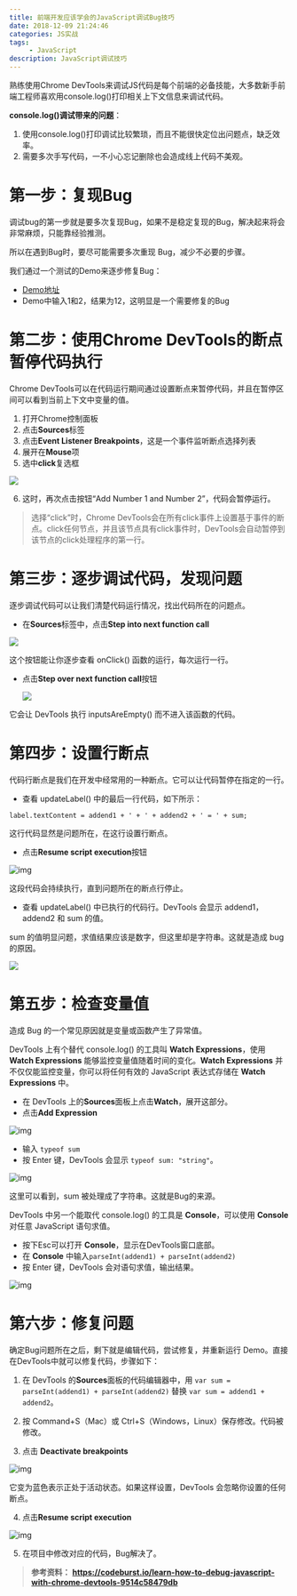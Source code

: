 ```yaml
---
title: 前端开发应该学会的JavaScript调试Bug技巧
date: 2018-12-09 21:24:46
categories: JS实战
tags:
     - JavaScript
description: JavaScript调试技巧
---
```


熟练使用Chrome DevTools来调试JS代码是每个前端的必备技能，大多数新手前端工程师喜欢用console.log()打印相关上下文信息来调试代码。

**console.log()调试带来的问题**：

1. 使用console.log()打印调试比较繁琐，而且不能很快定位出问题点，缺乏效率。
2. 需要多次手写代码，一不小心忘记删除也会造成线上代码不美观。

# 第一步：复现Bug

调试bug的第一步就是要多次复现Bug，如果不是稳定复现的Bug，解决起来将会非常麻烦，只能靠经验推测。

所以在遇到Bug时，要尽可能需要多次重现 Bug，减少不必要的步骤。

我们通过一个测试的Demo来逐步修复Bug：

* [Demo地址](https://googlechrome.github.io/devtools-samples/debug-js/get-started)
* Demo中输入1和2，结果为12，这明显是一个需要修复的Bug

# 第二步：使用Chrome DevTools的断点暂停代码执行

Chrome DevTools可以在代码运行期间通过设置断点来暂停代码，并且在暂停区间可以看到当前上下文中变量的值。

1. 打开Chrome控制面板
2. 点击**Sources**标签
3. 点击**Event Listener Breakpoints**，这是一个事件监听断点选择列表
4. 展开在**Mouse**项
5. 选中**click**复选框

![](/Users/gladiator/Desktop/企业微信截图_cd5ea0ea-09fc-44d4-8a76-ee80e84165db.png)

6. 这时，再次点击按钮“Add Number 1 and Number 2”，代码会暂停运行。

> 选择“click”时，Chrome DevTools会在所有click事件上设置基于事件的断点。click任何节点，并且该节点具有click事件时，DevTools会自动暂停到该节点的click处理程序的第一行。

# 第三步：逐步调试代码，发现问题

逐步调试代码可以让我们清楚代码运行情况，找出代码所在的问题点。

* 在**Sources**标签中，点击**Step into next function call**

![](/Users/gladiator/Desktop/企业微信截图_6f6ca455-08d2-4dda-b2a5-fb6911228f64.png)

这个按钮能让你逐步查看 onClick() 函数的运行，每次运行一行。

* 点击**Step over next function call**按钮

  ![](/Users/gladiator/Desktop/企业微信截图_c3b50f65-474d-44f2-b29a-80197fe6ebab.png)

它会让 DevTools 执行 inputsAreEmpty() 而不进入该函数的代码。

# 第四步：设置行断点

代码行断点是我们在开发中经常用的一种断点。它可以让代码暂停在指定的一行。

- 查看 updateLabel() 中的最后一行代码，如下所示：

```text
label.textContent = addend1 + ' + ' + addend2 + ' = ' + sum;
```

这行代码显然是问题所在，在这行设置行断点。

* 点击**Resume script execution**按钮



![img](/Users/gladiator/Desktop/企业微信截图_bd761f19-048e-40e1-8506-a0e71f36e3a2.png)

这段代码会持续执行，直到问题所在的断点行停止。

- 查看 updateLabel() 中已执行的代码行。DevTools 会显示 addend1，addend2 和 sum 的值。

sum 的值明显问题，求值结果应该是数字，但这里却是字符串。这就是造成 bug 的原因。

![](/Users/gladiator/Desktop/企业微信截图_50ae6605-ee58-458f-ab6c-52262c8df337.png)

# 第五步：检查变量值

造成 Bug 的一个常见原因就是变量或函数产生了异常值。

DevTools 上有个替代 console.log() 的工具叫 **Watch Expressions**，使用 **Watch Expressions** 能够监控变量值随着时间的变化。**Watch Expressions** 并不仅仅能监控变量，你可以将任何有效的 JavaScript 表达式存储在 **Watch Expressions** 中。

- 在 DevTools 上的**Sources**面板上点击**Watch**，展开这部分。
- 点击**Add Expression**

![img](/Users/gladiator/Desktop/企业微信截图_5cca3485-41e2-41e0-ac37-671580e63872.png)



- 输入 `typeof sum`
- 按 Enter 键，DevTools 会显示 `typeof sum: "string"`。

![img](/Users/gladiator/Desktop/企业微信截图_5cca3485-41e2-41e0-ac37-671580e63872.png)

这里可以看到，sum 被处理成了字符串。这就是Bug的来源。

DevTools 中另一个能取代 console.log() 的工具是 **Console**，可以使用 **Console** 对任意 JavaScript 语句求值。

- 按下Esc可以打开 **Console**，显示在DevTools窗口底部。
- 在 **Console** 中输入`parseInt(addend1) + parseInt(addend2)`
- 按 Enter 键，DevTools 会对语句求值，输出结果。

![img](/Users/gladiator/Desktop/企业微信截图_0b266779-82f4-4a80-a97d-8ebf23008647.png)



# 第六步：修复问题

确定Bug问题所在之后，剩下就是编辑代码，尝试修复，并重新运行 Demo。直接在DevTools中就可以修复代码，步骤如下：

1. 在 DevTools 的**Sources**面板的代码编辑器中，用 `var sum = parseInt(addend1) + parseInt(addend2)` 替换 `var sum = addend1 + addend2`。

2. 按 Command+S（Mac）或 Ctrl+S（Windows，Linux）保存修改。代码被修改。

3. 点击 **Deactivate breakpoints**

![img](/Users/gladiator/Desktop/0_hyuaGwUfClHRIpuk.png)

它变为蓝色表示正处于活动状态。如果这样设置，DevTools 会忽略你设置的任何断点。

4. 点击**Resume script execution**

![img](/Users/gladiator/Desktop/企业微信截图_bd761f19-048e-40e1-8506-a0e71f36e3a2.png)

5. 在项目中修改对应的代码，Bug解决了。

> **参考资料：**
> **https://codeburst.io/learn-how-to-debug-javascript-with-chrome-devtools-9514c58479db**